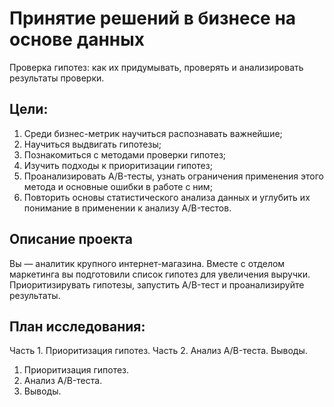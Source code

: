 # Принятие решений в бизнесе на основе данных
Проверка гипотез: как их придумывать, проверять и анализировать результаты проверки.
## Цели:
1. Среди бизнес-метрик научиться распознавать важнейшие;
2. Научиться выдвигать гипотезы;
3. Познакомиться с методами проверки гипотез;
4. Изучить подходы к приоритизации гипотез;
5. Проанализировать A/B-тесты, узнать ограничения применения этого метода и основные ошибки в работе с ним;
6. Повторить основы статистического анализа данных и углубить их понимание в применении к анализу A/B-тестов.
## Описание проекта
Вы — аналитик крупного интернет-магазина. Вместе с отделом маркетинга вы подготовили список гипотез для увеличения выручки.
Приоритизирувать гипотезы, запустить A/B-тест и проанализируйте результаты.

## План исследования: 

Часть 1. Приоритизация гипотез.
Часть 2. Анализ A/B-теста.
Выводы.
1. Приоритизация гипотез.
2. Анализ A/B-теста.
3. Выводы.
